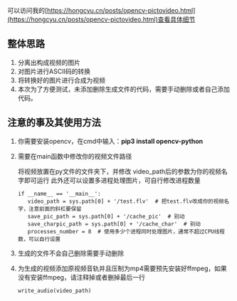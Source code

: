可以访问我的[https://hongcyu.cn/posts/opencv-pictovideo.html](https://hongcyu.cn/posts/opencv-pictovideo.html)查看具体细节

## 整体思路

1. 分离出构成视频的图片
2. 对图片进行ASCII码的转换
3. 将转换好的图片进行合成为视频
4. 本次为了方便测试，未添加删除生成文件的代码，需要手动删除或者自己添加代码。

## 注意的事及其使用方法

1. 你需要安装opencv，在cmd中输入：**pip3 install opencv-python**

2. 需要在main函数中修改你的视频文件路径

   将视频放置在py文件的文件夹下，并修改 video_path后的参数为你的视频名字即可运行
   此外还可以设置多进程处理图片，可自行修改进程数量

   ```
   if __name__ == '__main__':
      video_path = sys.path[0] + '/test.flv'  # 把test.flv改成你的视频名字，注意前面的斜杠要保留
      save_pic_path = sys.path[0] + '/cache_pic'  # 别动
      save_charpic_path = sys.path[0] + '/cache_char'  # 别动
      processes_number = 8  # 使用多少个进程同时处理图片，通常不超过CPU线程数，可以自行设置
   ```

   

3. 生成的文件不会自己删除需要手动删除

4. 为生成的视频添加原视频音轨并且压制为mp4需要预先安装好ffmpeg，如果没有安装ffmpeg，请注释掉或者删掉最后一行
   ```
   write_audio(video_path)
   ```
